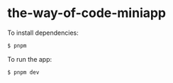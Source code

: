 # the-way-of-code-miniapp

To install dependencies:

```bash
$ pnpm
```

To run the app:

```bash
$ pnpm dev
```
